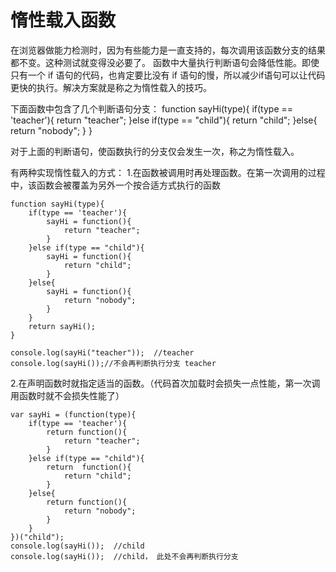 # 惰性载入函数
在浏览器做能力检测时，因为有些能力是一直支持的，每次调用该函数分支的结果都不变。这种测试就变得没必要了。
函数中大量执行判断语句会降低性能。即使只有一个 if 语句的代码，也肯定要比没有 if 语句的慢，所以减少if语句可以让代码更快的执行。解决方案就是称之为惰性载入的技巧。

下面函数中包含了几个判断语句分支：
    function sayHi(type){
        if(type == 'teacher'){
            return "teacher";
        }else if(type == "child"){
            return "child";
        }else{
            return "nobody";
        }
    }

对于上面的判断语句，使函数执行的分支仅会发生一次，称之为惰性载入。

有两种实现惰性载入的方式：
1.在函数被调用时再处理函数。在第一次调用的过程中，该函数会被覆盖为另外一个按合适方式执行的函数

    function sayHi(type){
        if(type == 'teacher'){
            sayHi = function(){
                return "teacher";
            }
        }else if(type == "child"){
            sayHi = function(){
                return "child";
            }
        }else{
            sayHi = function(){
                return "nobody";
            }
        }
        return sayHi();
    }

    console.log(sayHi("teacher"));  //teacher
    console.log(sayHi());//不会再判断执行分支 teacher

2.在声明函数时就指定适当的函数。（代码首次加载时会损失一点性能，第一次调用函数时就不会损失性能了）

    var sayHi = (function(type){
        if(type == 'teacher'){
            return function(){
                return "teacher";
            }
        }else if(type == "child"){
            return  function(){
                return "child";
            }
        }else{
            return function(){
                return "nobody";
            }
        }
    })("child");
    console.log(sayHi());  //child
    console.log(sayHi());  //child， 此处不会再判断执行分支



